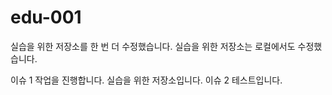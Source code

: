 # edu-001

실습을 위한 저장소를 한 번 더 수정했습니다.
실습을 위한 저장소는 로컬에서도 수정했습니다.

이슈 1 작업을 진행합니다.
실습을 위한 저장소입니다.
이슈 2 테스트입니다.
